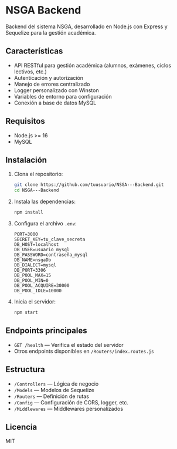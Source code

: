 # NSGA Backend

Backend del sistema NSGA, desarrollado en Node.js con Express y Sequelize para la gestión académica.

## Características

- API RESTful para gestión académica (alumnos, exámenes, ciclos lectivos, etc.)
- Autenticación y autorización
- Manejo de errores centralizado
- Logger personalizado con Winston
- Variables de entorno para configuración
- Conexión a base de datos MySQL

## Requisitos

- Node.js >= 16
- MySQL

## Instalación

1. Clona el repositorio:

   ```bash
   git clone https://github.com/tuusuario/NSGA---Backend.git
   cd NSGA---Backend
   ```

2. Instala las dependencias:

   ```bash
   npm install
   ```

3. Configura el archivo `.env`:

   ```env
   PORT=3000
   SECRET_KEY=tu_clave_secreta
   DB_HOST=localhost
   DB_USER=usuario_mysql
   DB_PASSWORD=contraseña_mysql
   DB_NAME=nsgaDb
   DB_DIALECT=mysql
   DB_PORT=3306
   DB_POOL_MAX=15
   DB_POOL_MIN=0
   DB_POOL_ACQUIRE=30000
   DB_POOL_IDLE=10000
   ```

4. Inicia el servidor:
   ```bash
   npm start
   ```

## Endpoints principales

- `GET /health` — Verifica el estado del servidor
- Otros endpoints disponibles en `/Routers/index.routes.js`

## Estructura

- `/Controllers` — Lógica de negocio
- `/Models` — Modelos de Sequelize
- `/Routers` — Definición de rutas
- `/Config` — Configuración de CORS, logger, etc.
- `/Middlewares` — Middlewares personalizados

## Licencia

MIT
